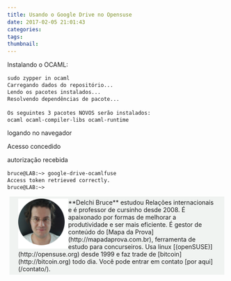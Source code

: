 ```yaml
---
title: Usando o Google Drive no Opensuse
date: 2017-02-05 21:01:43
categories:
tags:
thumbnail:
---
```


<!-- more -->


Instalando o OCAML:
```
sudo zypper in ocaml
Carregando dados do repositório...
Lendo os pacotes instalados...
Resolvendo dependências de pacote...

Os seguintes 3 pacotes NOVOS serão instalados:
ocaml ocaml-compiler-libs ocaml-runtime
```

logando no navegador

Acesso concedido

autorização recebida
```
bruce@LAB:~> google-drive-ocamlfuse
Access token retrieved correctly.
bruce@LAB:~>
```

<div style="padding: 5px 20px; margin: 5px; background: #F0F3F1;"><img src="/images/new_eu_round_pad.png" style="float:left;width:115px;height:115px;">**Delchi Bruce** estudou Relações internacionais e é professor de cursinho desde 2008. É apaixonado por formas de melhorar a produtividade e ser mais eficiente. É gestor de conteúdo do [Mapa da Prova](http://mapadaprova.com.br), ferramenta de estudo para concurseiros. Usa linux [(openSUSE)](http://opensuse.org) desde 1999 e faz trade de [bitcoin](http://bitcoin.org) todo dia.
Você pode entrar em contato [por aqui](/contato/).</div>
